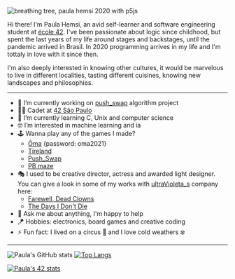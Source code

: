 ![breathing tree, paula hemsi 2020 with p5js](breathing_tree.gif)

Hi there! I'm Paula Hemsi, an avid self-learner and software engineering student at [école 42](https://www.42.fr/). I've been passionate about logic since childhood, but spent the last years of my life around stages and backstages, until the pandemic arrived in Brasil. In 2020 programming arrives in my life and I'm tottaly in love with it since then. 

I'm also deeply interested in knowing other cultures, it would be marvelous to live in different localities, tasting different cuisines, knowing new landscapes and philosophies.

---

*  🔭 I’m currently working on [push_swap](https://phemsi-a.itch.io/push-swap) algorithm project
*  👩‍🚀 Cadet at [42 São Paulo](https://www.42sp.org.br/)
*  🌱 I’m currently learning C, Unix and computer science
*  🤓 I’m interested in machine learning and ia
*  🕹️ Wanna play any of the games I made? 
   *  [Ôma](https://ultravioleta-s.itch.io/oma) {password: oma2021}
   *  [Tireland](https://lazybees.itch.io/tiredland)
   *  [Push_Swap](https://phemsi-a.itch.io/push-swap)
   *  [PB maze](https://github.com/paulahemsi/cub3d)
*  🎭 I used to be creative director, actress and awarded light designer. You can give a look in some of my works with [ultraVioleta_s](https://paulahemsi.github.io/ultraVioleta_s/) company here:
   * [Farewell, Dead Clowns](https://www.youtube.com/watch?v=GJ3UkCx8oco)
   * [The Days I Don't Die](https://www.youtube.com/watch?v=2b_2V-H-lT8)
*  💬 Ask me about anything, I'm happy to help
*  🪁 Hobbies: electronics, board games and creative coding
*  ⚡ Fun fact: I lived on a circus :circus_tent: and I love cold weathers :snowflake:

---

 
 ![Paula's GitHub stats](https://github-readme-stats.vercel.app/api?username=paulahemsi&show_icons=true&theme=radical)
 [![Top Langs](https://github-readme-stats.vercel.app/api/top-langs/?username=paulahemsi&layout=compact&theme=radical)](https://github.com/paulahemsi)
 

 [![Paula's 42 stats](https://badge42.herokuapp.com/api/stats/phemsi-a?privacyEmail=true&cursus=42cursus&privacyName=true)](https://github.com/JaeSeoKim/badge42)

